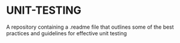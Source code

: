 # UNIT-TESTING
A repository containing a .readme file that outlines some of the best practices and guidelines for effective unit testing

